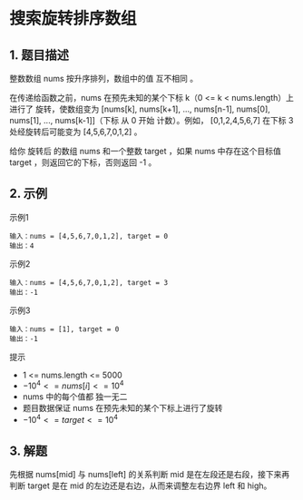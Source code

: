 # 搜索旋转排序数组

## 1. 题目描述
整数数组 nums 按升序排列，数组中的值 互不相同 。

在传递给函数之前，nums 在预先未知的某个下标 k（0 <= k < nums.length）上进行了 旋转，使数组变为 [nums[k], nums[k+1], ..., nums[n-1], nums[0], nums[1], ..., nums[k-1]]（下标 从 0 开始 计数）。例如， [0,1,2,4,5,6,7] 在下标 3 处经旋转后可能变为 [4,5,6,7,0,1,2] 。

给你 旋转后 的数组 nums 和一个整数 target ，如果 nums 中存在这个目标值 target ，则返回它的下标，否则返回 -1 。

## 2. 示例
示例1
```
输入：nums = [4,5,6,7,0,1,2], target = 0
输出：4
```

示例2
```
输入：nums = [4,5,6,7,0,1,2], target = 3
输出：-1
```

示例3
```
输入：nums = [1], target = 0
输出：-1
```

提示
- 1 <= nums.length <= 5000
- $-10^4 <= nums[i] <= 10^4$
- nums 中的每个值都 独一无二
- 题目数据保证 nums 在预先未知的某个下标上进行了旋转
- $-10^4 <= target <= 10^4$

## 3. 解题
先根据 nums[mid] 与 nums[left] 的关系判断 mid 是在左段还是右段，接下来再判断 target 是在 mid 的左边还是右边，从而来调整左右边界 left 和 high。